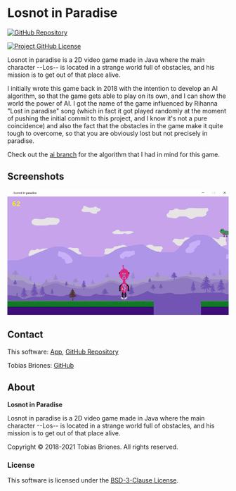 # Losnot in Paradise

[![GitHub Repository](https://raw.githubusercontent.com/TobiasBriones/general-images/main/example-projects/badges/ep-gh-repo-badge.svg)](https://github.com/TobiasBriones/losnot-in-paradise)

[![Project GitHub License](https://img.shields.io/github/license/TobiasBriones/losnot-in-paradise.svg?style=flat-square)](https://github.com/TobiasBriones/losnot-in-paradise/blob/main/LICENSE)

Losnot in paradise is a 2D video game made in Java where the main character --Los-- is located in a
strange world full of obstacles, and his mission is to get out of that place alive.

I initially wrote this game back in 2018 with the intention to develop an AI algorithm, so that the
game gets able to play on its own, and I can show the world the power of AI. I got the name of the
game influenced by Rihanna "Lost in paradise" song (which in fact it got played randomly at the
moment of pushing the initial commit to this project, and I know it's not a pure coincidence) and
also the fact that the obstacles in the game make it quite tough to overcome, so that you are
obviously lost but not precisely in paradise.

Check out the [ai branch](https://github.com/TobiasBriones/losnot-in-paradise/tree/ai) for the
algorithm that I had in mind for this game.

## Screenshots

[![Animated GIF](https://raw.githubusercontent.com/TobiasBriones/images/main/gencesk-2d/gencesk-2d-prototype-2018/lostnot-in-paradise-sample-1.gif)](https://github.com/TobiasBriones/images/tree/main/gencesk-2d)

## Contact

This software: [App](https://tobiasbriones.github.io/losnot-in-paradise),
[GitHub Repository](https://github.com/TobiasBriones/losnot-in-paradise)

Tobias Briones: [GitHub](https://github.com/TobiasBriones)

## About

**Losnot in Paradise**

Losnot in paradise is a 2D video game made in Java where the main character --Los-- is located in a
strange world full of obstacles, and his mission is to get out of that place alive.

Copyright © 2018-2021 Tobias Briones. All rights reserved.

### License

This software is licensed under the [BSD-3-Clause License](./LICENSE).
